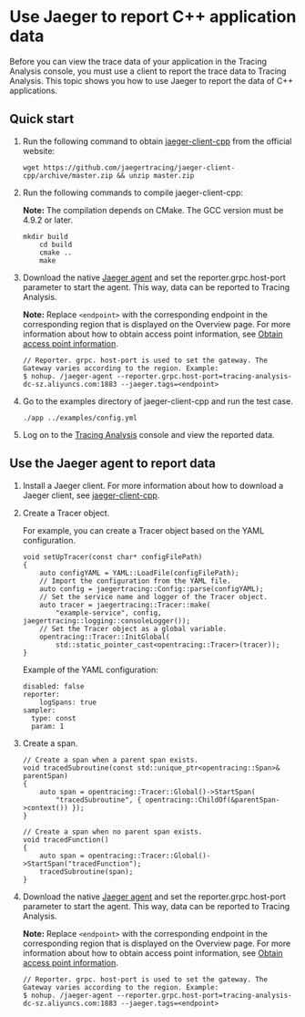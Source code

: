 # Use Jaeger to report C++ application data

Before you can view the trace data of your application in the Tracing Analysis console, you must use a client to report the trace data to Tracing Analysis. This topic shows you how to use Jaeger to report the data of C++ applications.

## Quick start

1.  Run the following command to obtain [jaeger-client-cpp](https://github.com/jaegertracing/jaeger-client-cpp) from the official website:

    ```
    wget https://github.com/jaegertracing/jaeger-client-cpp/archive/master.zip && unzip master.zip
    ```

2.  Run the following commands to compile jaeger-client-cpp:

    **Note:** The compilation depends on CMake. The GCC version must be 4.9.2 or later.

    ```
    mkdir build
        cd build
        cmake ..
        make
    ```

3.  Download the native [Jaeger agent](https://arms-apm.oss-cn-hangzhou.aliyuncs.com/tools/jaeger-agent) and set the reporter.grpc.host-port parameter to start the agent. This way, data can be reported to Tracing Analysis.

    **Note:** Replace `<endpoint>` with the corresponding endpoint in the corresponding region that is displayed on the Overview page. For more information about how to obtain access point information, see [Obtain access point information](#tab2).

    ```
    // Reporter. grpc. host-port is used to set the gateway. The Gateway varies according to the region. Example:
    $ nohup. /jaeger-agent --reporter.grpc.host-port=tracing-analysis-dc-sz.aliyuncs.com:1883 --jaeger.tags=<endpoint>
    ```

4.  Go to the examples directory of jaeger-client-cpp and run the test case.

    ```
    ./app ../examples/config.yml
    ```

5.  Log on to the [Tracing Analysis](https://tracing-analysis.console.aliyun.com/) console and view the reported data.


## Use the Jaeger agent to report data

1.  Install a Jaeger client. For more information about how to download a Jaeger client, see [jaeger-client-cpp](https://github.com/jaegertracing/jaeger-client-cpp).

2.  Create a Tracer object.

    For example, you can create a Tracer object based on the YAML configuration.

    ```
    void setUpTracer(const char* configFilePath)
    {
        auto configYAML = YAML::LoadFile(configFilePath);
        // Import the configuration from the YAML file. 
        auto config = jaegertracing::Config::parse(configYAML);
        // Set the service name and logger of the Tracer object. 
        auto tracer = jaegertracing::Tracer::make(
            "example-service", config, jaegertracing::logging::consoleLogger());
        // Set the Tracer object as a global variable. 
        opentracing::Tracer::InitGlobal(
            std::static_pointer_cast<opentracing::Tracer>(tracer));
    }
    ```

    Example of the YAML configuration:

    ```
    disabled: false
    reporter:
        logSpans: true
    sampler:
      type: const
      param: 1
    ```

3.  Create a span.

    ```
    // Create a span when a parent span exists. 
    void tracedSubroutine(const std::unique_ptr<opentracing::Span>& parentSpan)
    {
        auto span = opentracing::Tracer::Global()->StartSpan(
            "tracedSubroutine", { opentracing::ChildOf(&parentSpan->context()) });
    }
    
    // Create a span when no parent span exists. 
    void tracedFunction()
    {
        auto span = opentracing::Tracer::Global()->StartSpan("tracedFunction");
        tracedSubroutine(span);
    }
    ```

4.  Download the native [Jaeger agent](https://arms-apm.oss-cn-hangzhou.aliyuncs.com/tools/jaeger-agent) and set the reporter.grpc.host-port parameter to start the agent. This way, data can be reported to Tracing Analysis.

    **Note:** Replace `<endpoint>` with the corresponding endpoint in the corresponding region that is displayed on the Overview page. For more information about how to obtain access point information, see [Obtain access point information](#tab2).

    ```
    // Reporter. grpc. host-port is used to set the gateway. The Gateway varies according to the region. Example:
    $ nohup. /jaeger-agent --reporter.grpc.host-port=tracing-analysis-dc-sz.aliyuncs.com:1883 --jaeger.tags=<endpoint>
    ```


